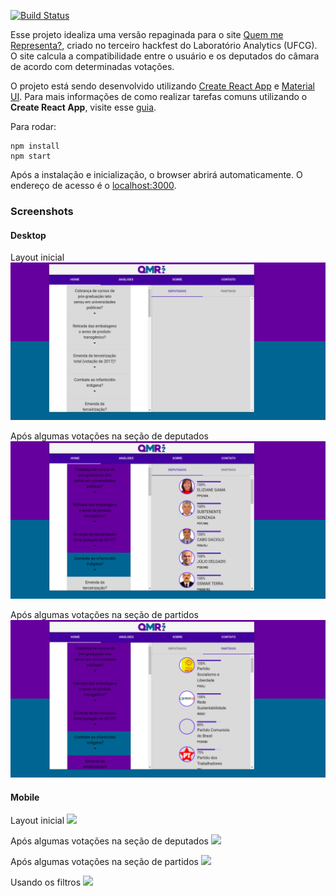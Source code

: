 [![Build Status](https://travis-ci.org/paul0vinicius/qmrepresenta-reactjs.svg?branch=master)](https://travis-ci.org/paul0vinicius/qmrepresenta-reactjs)

Esse projeto idealiza uma versão repaginada para o site [Quem me Representa?](http://qmrepresenta.com.br/), criado no terceiro hackfest do Laboratório Analytics (UFCG). O site calcula a compatibilidade entre o usuário e os deputados do câmara de acordo com determinadas votações.

O projeto está sendo desenvolvido utilizando [Create React App](https://github.com/facebookincubator/create-react-app) e [Material UI](https://material-ui-next.com/). Para mais informações de como realizar tarefas comuns utilizando o **Create React App**, visite esse [guia](https://github.com/facebookincubator/create-react-app/blob/master/packages/react-scripts/template/README.md).

Para rodar:

```
npm install
npm start
```

Após a instalação e inicialização, o browser abrirá automaticamente. O endereço de acesso é o [localhost:3000](localhost:3000).

### Screenshots

#### Desktop

Layout inicial
![](./screenshots/qmr-init.png)

Após algumas votações na seção de deputados
![](./screenshots/qmr-votos-deputados.png)

Após algumas votações na seção de partidos
![](./screenshots/qmr-partidos.png)

#### Mobile

Layout inicial
![](.screenshots/mobileboasvindas.jpeg)

Após algumas votações na seção de deputados
![](.screenshots/mobile1inicial.jpeg)

Após algumas votações na seção de partidos
![](.screenshots/mobile1.jpeg)

Usando os filtros
![](.screenshots/mobile2filtros.jpeg)
